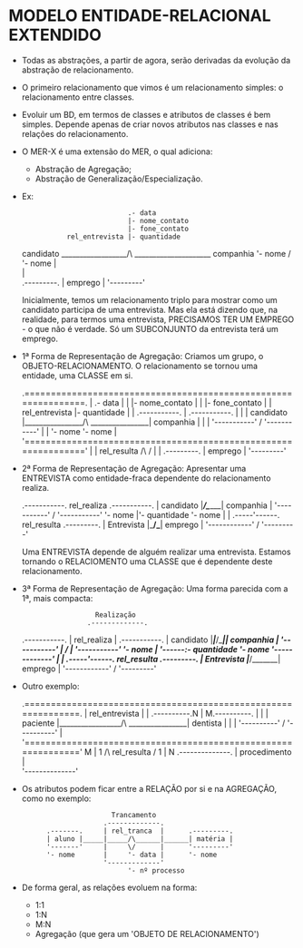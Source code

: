 MODELO ENTIDADE-RELACIONAL EXTENDIDO
======================================

* Todas as abstrações, a partir de agora, serão 
  derivadas da evolução da abstração de relacionamento.
* O primeiro relacionamento que vimos é um relacionamento
  simples: o relacionamento entre classes.
* Evoluir um BD, em termos de classes e atributos de classes
  é bem simples. Depende apenas de criar novos atributos nas
  classes e nas relações do relacionamento.
* O MER-X é uma extensão do MER, o qual adiciona:
    * Abstração de Agregação;
    * Abstração de Generalização/Especialização.

* Ex:
         
                                .- data        
                                |- nome_contato
                                |- fone_contato
                 rel_entrevista |- quantidade  
    candidato __________________/\ _____________________ companhia
    '- nome                     \/                       '- nome
                                |                        
                                |          
                           .---------.
                           | emprego |
                           '---------'
                                           
    Inicialmente, temos um relacionamento triplo para mostrar como
    um candidato participa de uma entrevista. Mas ela está dizendo 
    que, na realidade, para termos uma entrevista, PRECISAMOS TER
    UM EMPREGO - o que não é verdade. Só um SUBCONJUNTO da entrevista
    terá um emprego.
    
* 1ª Forma de Representação de Agregação: Criamos um grupo, 
  o OBJETO-RELACIONAMENTO. O relacionamento se tornou uma entidade, 
  uma CLASSE em si.
         
  .===============================================================.
  |                              .- data                          |
  |                              |- nome_contato                  |
  |                              |- fone_contato                  |
  |               rel_entrevista |- quantidade                    |
  | .-----------.                |                  .-----------. |
  | | candidato |________________/\ ________________| companhia | |
  | '-----------'                \/                 '-----------' |
  |  '- nome                                         '- nome      |
  '==============================================================='
                                 |
                                 | rel_resulta
                                 /\ 
                                 \/
                                 |
                                 |
                            .---------.
                            | emprego |
                            '---------'

* 2ª Forma de Representação de Agregação: Apresentar uma ENTREVISTA 
  como entidade-fraca dependente do relacionamento realiza.
    
    .-----------.      rel_realiza           .-----------.
    | candidato |___________/\_______________| companhia |
    '-----------'           \/               '-----------'
    '- nome                 |'- quantidade    '- nome
                            |
                            |
                      .-----'------.   rel_resulta  .---------.
                      | Entrevista |_______/\_______| emprego |
                      '------------'       \/       '---------'

    Uma ENTREVISTA depende de alguém realizar uma entrevista. 
    Estamos tornando o RELACIOMENTO uma CLASSE que é dependente
    deste relacionamento.

* 3ª Forma de Representação de Agregação: Uma forma parecida com
  a 1ª, mais compacta:
     
                        Realização 
                      .-------------.
    .-----------.     | rel_realiza |            .-----------.
    | candidato |_____|_____/\______|____________| companhia |
    '-----------'     |     \/      |            '-----------'
    '- nome           |      '------:- quantidade '- nome
                      '-------------'
                            |
                            |
                      .-----'------.   rel_resulta  .---------.
                      | Entrevista |_______/\_______| emprego |
                      '------------'       \/       '---------'

* Outro exemplo:
    
  .==============================================================.
  |                        rel_entrevista                        |
  | .----------.N                |                 M.----------. |
  | | paciente |_________________/\ ________________| dentista | |
  | '----------'                 \/                 '----------' |
  '=============================================================='
                               M | 1
                                 /\ rel_resulta
                                 \/
                               1 | N
                          .--------------.
                          | procedimento |           
                          '--------------'

* Os atributos podem ficar entre a RELAÇÃO por si e na AGREGAÇÃO,
  como no exemplo:
      
                            Trancamento
                          .-------------.
            .-------.     | rel_tranca  |      .---------.
            | aluno |_____|_____/\______|______| matéria |
            '-------'     |     \/      |      '---------'
            '- nome       |     '- data |      '- nome
                          '-------------'
                                '- nº processo

* De forma geral, as relações evoluem na forma:
  * 1:1
  * 1:N
  * M:N
  * Agregação (que gera um 'OBJETO DE RELACIONAMENTO')
